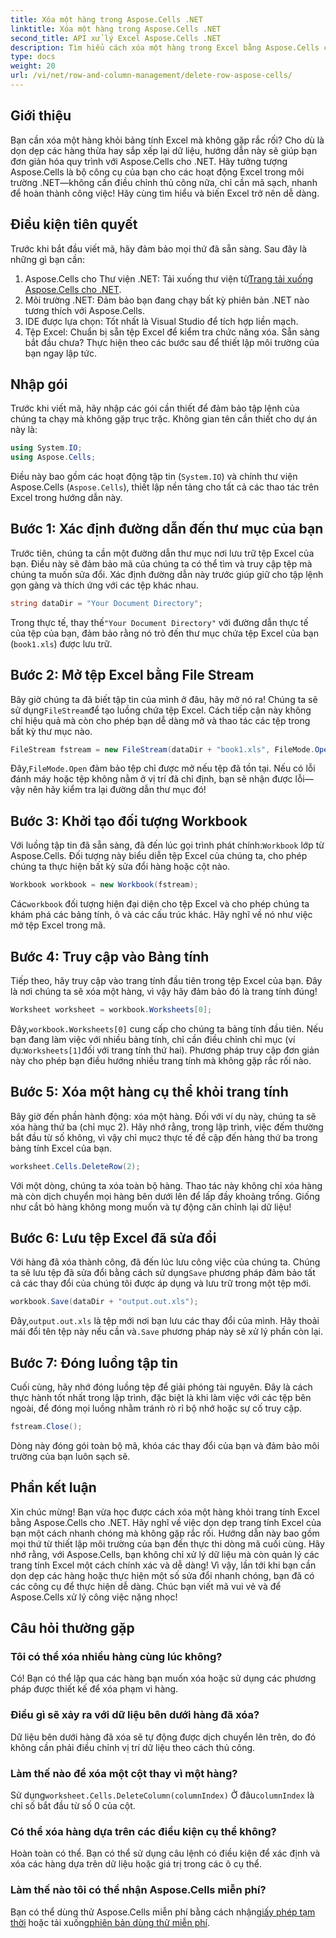 ```yaml
---
title: Xóa một hàng trong Aspose.Cells .NET
linktitle: Xóa một hàng trong Aspose.Cells .NET
second_title: API xử lý Excel Aspose.Cells .NET
description: Tìm hiểu cách xóa một hàng trong Excel bằng Aspose.Cells cho .NET. Hướng dẫn từng bước này bao gồm các điều kiện tiên quyết, nhập mã và hướng dẫn chi tiết để thao tác dữ liệu liền mạch.
type: docs
weight: 20
url: /vi/net/row-and-column-management/delete-row-aspose-cells/
---
```

## Giới thiệu
Bạn cần xóa một hàng khỏi bảng tính Excel mà không gặp rắc rối? Cho dù là dọn dẹp các hàng thừa hay sắp xếp lại dữ liệu, hướng dẫn này sẽ giúp bạn đơn giản hóa quy trình với Aspose.Cells cho .NET. Hãy tưởng tượng Aspose.Cells là bộ công cụ của bạn cho các hoạt động Excel trong môi trường .NET—không cần điều chỉnh thủ công nữa, chỉ cần mã sạch, nhanh để hoàn thành công việc! Hãy cùng tìm hiểu và biến Excel trở nên dễ dàng.
## Điều kiện tiên quyết
Trước khi bắt đầu viết mã, hãy đảm bảo mọi thứ đã sẵn sàng. Sau đây là những gì bạn cần:
1.  Aspose.Cells cho Thư viện .NET: Tải xuống thư viện từ[Trang tải xuống Aspose.Cells cho .NET](https://releases.aspose.com/cells/net/).  
2. Môi trường .NET: Đảm bảo bạn đang chạy bất kỳ phiên bản .NET nào tương thích với Aspose.Cells.
3. IDE được lựa chọn: Tốt nhất là Visual Studio để tích hợp liền mạch.
4. Tệp Excel: Chuẩn bị sẵn tệp Excel để kiểm tra chức năng xóa.
Sẵn sàng bắt đầu chưa? Thực hiện theo các bước sau để thiết lập môi trường của bạn ngay lập tức.
## Nhập gói
Trước khi viết mã, hãy nhập các gói cần thiết để đảm bảo tập lệnh của chúng ta chạy mà không gặp trục trặc. Không gian tên cần thiết cho dự án này là:
```csharp
using System.IO;
using Aspose.Cells;
```
Điều này bao gồm các hoạt động tập tin (`System.IO`) và chính thư viện Aspose.Cells (`Aspose.Cells`), thiết lập nền tảng cho tất cả các thao tác trên Excel trong hướng dẫn này.
## Bước 1: Xác định đường dẫn đến thư mục của bạn
Trước tiên, chúng ta cần một đường dẫn thư mục nơi lưu trữ tệp Excel của bạn. Điều này sẽ đảm bảo mã của chúng ta có thể tìm và truy cập tệp mà chúng ta muốn sửa đổi. Xác định đường dẫn này trước giúp giữ cho tập lệnh gọn gàng và thích ứng với các tệp khác nhau.
```csharp
string dataDir = "Your Document Directory";
```
 Trong thực tế, thay thế`"Your Document Directory"` với đường dẫn thực tế của tệp của bạn, đảm bảo rằng nó trỏ đến thư mục chứa tệp Excel của bạn (`book1.xls`) được lưu trữ.
## Bước 2: Mở tệp Excel bằng File Stream
 Bây giờ chúng ta đã biết tập tin của mình ở đâu, hãy mở nó ra! Chúng ta sẽ sử dụng`FileStream`để tạo luồng chứa tệp Excel. Cách tiếp cận này không chỉ hiệu quả mà còn cho phép bạn dễ dàng mở và thao tác các tệp trong bất kỳ thư mục nào.
```csharp
FileStream fstream = new FileStream(dataDir + "book1.xls", FileMode.Open);
```
 Đây,`FileMode.Open` đảm bảo tệp chỉ được mở nếu tệp đã tồn tại. Nếu có lỗi đánh máy hoặc tệp không nằm ở vị trí đã chỉ định, bạn sẽ nhận được lỗi—vậy nên hãy kiểm tra lại đường dẫn thư mục đó!
## Bước 3: Khởi tạo đối tượng Workbook
 Với luồng tập tin đã sẵn sàng, đã đến lúc gọi trình phát chính:`Workbook` lớp từ Aspose.Cells. Đối tượng này biểu diễn tệp Excel của chúng ta, cho phép chúng ta thực hiện bất kỳ sửa đổi hàng hoặc cột nào.
```csharp
Workbook workbook = new Workbook(fstream);
```
 Các`workbook` đối tượng hiện đại diện cho tệp Excel và cho phép chúng ta khám phá các bảng tính, ô và các cấu trúc khác. Hãy nghĩ về nó như việc mở tệp Excel trong mã.
## Bước 4: Truy cập vào Bảng tính
Tiếp theo, hãy truy cập vào trang tính đầu tiên trong tệp Excel của bạn. Đây là nơi chúng ta sẽ xóa một hàng, vì vậy hãy đảm bảo đó là trang tính đúng!
```csharp
Worksheet worksheet = workbook.Worksheets[0];
```
 Đây,`workbook.Worksheets[0]` cung cấp cho chúng ta bảng tính đầu tiên. Nếu bạn đang làm việc với nhiều bảng tính, chỉ cần điều chỉnh chỉ mục (ví dụ:`Worksheets[1]`đối với trang tính thứ hai). Phương pháp truy cập đơn giản này cho phép bạn điều hướng nhiều trang tính mà không gặp rắc rối nào.
## Bước 5: Xóa một hàng cụ thể khỏi trang tính
 Bây giờ đến phần hành động: xóa một hàng. Đối với ví dụ này, chúng ta sẽ xóa hàng thứ ba (chỉ mục 2). Hãy nhớ rằng, trong lập trình, việc đếm thường bắt đầu từ số không, vì vậy chỉ mục`2` thực tế đề cập đến hàng thứ ba trong bảng tính Excel của bạn.
```csharp
worksheet.Cells.DeleteRow(2);
```
Với một dòng, chúng ta xóa toàn bộ hàng. Thao tác này không chỉ xóa hàng mà còn dịch chuyển mọi hàng bên dưới lên để lấp đầy khoảng trống. Giống như cắt bỏ hàng không mong muốn và tự động căn chỉnh lại dữ liệu!
## Bước 6: Lưu tệp Excel đã sửa đổi
 Với hàng đã xóa thành công, đã đến lúc lưu công việc của chúng ta. Chúng ta sẽ lưu tệp đã sửa đổi bằng cách sử dụng`Save` phương pháp đảm bảo tất cả các thay đổi của chúng tôi được áp dụng và lưu trữ trong một tệp mới.
```csharp
workbook.Save(dataDir + "output.out.xls");
```
 Đây,`output.out.xls` là tệp mới nơi bạn lưu các thay đổi của mình. Hãy thoải mái đổi tên tệp này nếu cần và`.Save` phương pháp này sẽ xử lý phần còn lại.
## Bước 7: Đóng luồng tập tin
Cuối cùng, hãy nhớ đóng luồng tệp để giải phóng tài nguyên. Đây là cách thực hành tốt nhất trong lập trình, đặc biệt là khi làm việc với các tệp bên ngoài, để đóng mọi luồng nhằm tránh rò rỉ bộ nhớ hoặc sự cố truy cập.
```csharp
fstream.Close();
```
Dòng này đóng gói toàn bộ mã, khóa các thay đổi của bạn và đảm bảo môi trường của bạn luôn sạch sẽ.
## Phần kết luận
Xin chúc mừng! Bạn vừa học được cách xóa một hàng khỏi trang tính Excel bằng Aspose.Cells cho .NET. Hãy nghĩ về việc dọn dẹp trang tính Excel của bạn một cách nhanh chóng mà không gặp rắc rối. Hướng dẫn này bao gồm mọi thứ từ thiết lập môi trường của bạn đến thực thi dòng mã cuối cùng. Hãy nhớ rằng, với Aspose.Cells, bạn không chỉ xử lý dữ liệu mà còn quản lý các trang tính Excel một cách chính xác và dễ dàng!
Vì vậy, lần tới khi bạn cần dọn dẹp các hàng hoặc thực hiện một số sửa đổi nhanh chóng, bạn đã có các công cụ để thực hiện dễ dàng. Chúc bạn viết mã vui vẻ và để Aspose.Cells xử lý công việc nặng nhọc!
## Câu hỏi thường gặp
### Tôi có thể xóa nhiều hàng cùng lúc không?  
Có! Bạn có thể lặp qua các hàng bạn muốn xóa hoặc sử dụng các phương pháp được thiết kế để xóa phạm vi hàng.
### Điều gì sẽ xảy ra với dữ liệu bên dưới hàng đã xóa?  
Dữ liệu bên dưới hàng đã xóa sẽ tự động được dịch chuyển lên trên, do đó không cần phải điều chỉnh vị trí dữ liệu theo cách thủ công.
### Làm thế nào để xóa một cột thay vì một hàng?  
 Sử dụng`worksheet.Cells.DeleteColumn(columnIndex)` Ở đâu`columnIndex` là chỉ số bắt đầu từ số 0 của cột.
### Có thể xóa hàng dựa trên các điều kiện cụ thể không?  
Hoàn toàn có thể. Bạn có thể sử dụng câu lệnh có điều kiện để xác định và xóa các hàng dựa trên dữ liệu hoặc giá trị trong các ô cụ thể.
### Làm thế nào tôi có thể nhận Aspose.Cells miễn phí?  
 Bạn có thể dùng thử Aspose.Cells miễn phí bằng cách nhận[giấy phép tạm thời](https://purchase.aspose.com/temporary-license/) hoặc tải xuống[phiên bản dùng thử miễn phí](https://releases.aspose.com/).
